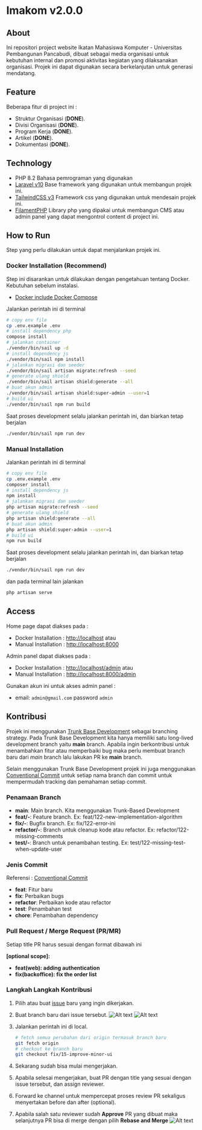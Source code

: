 # Imakom v2.0.0

## About

Ini repositori project website Ikatan Mahasiswa Komputer - Universitas Pembangunan Pancabudi, dibuat sebagai media organisasi untuk kebutuhan internal dan promosi aktivitas kegiatan yang dilaksanakan organisasi. Projek ini dapat digunakan secara berkelanjutan untuk generasi mendatang.

## Feature

Beberapa fitur di project ini :

- Struktur Organisasi (**DONE**).
- Divisi Organisasi (**DONE**).
- Program Kerja (**DONE**). 
- Artikel (**DONE**). 
- Dokumentasi (**DONE**). 

## Technology

- PHP 8.2
  Bahasa pemrograman yang digunakan
- [Laravel v10](https://laravel.com/docs/10.x)
  Base framework yang digunakan untuk membangun projek ini.
- [TailwindCSS v3](https://tailwindcss.com/)
  Framework css yang digunakan untuk mendesain projek ini.
- [FilamentPHP](https://filamentphp.com/)
  Library php yang dipakai untuk membangun CMS atau admin panel yang dapat mengontrol content di project ini.

## How to Run

Step yang perlu dilakukan untuk dapat menjalankan projek ini.

### Docker Installation (Recommend)

Step ini disarankan untuk dilakukan dengan pengetahuan tentang Docker. Kebutuhan sebelum instalasi.

- [Docker include Docker Compose ](https://docs.docker.com/get-docker/) 

Jalankan perintah ini di terminal

```bash
# copy env file
cp .env.example .env
# install dependency php 
compose install
# jalankan container
./vendor/bin/sail up -d
# install dependency js 
./vendor/bin/sail npm install
# jalankan migrasi dan seeder
./vendor/bin/sail artisan migrate:refresh --seed
# generate ulang shield
./vendor/bin/sail artisan shield:generate --all
# buat akun admin
./vendor/bin/sail artisan shield:super-admin --user=1
# build ui
./vendor/bin/sail npm run build
```

Saat proses development selalu jalankan perintah ini, dan biarkan tetap berjalan

```bash
./vendor/bin/sail npm run dev
```

### Manual Installation

Jalankan perintah ini di terminal

```bash
# copy env file
cp .env.example .env
composer install 
# install dependency js 
npm install
# jalankan migrasi dan seeder
php artisan migrate:refresh --seed
# generate ulang shield
php artisan shield:generate --all
# buat akun admin
php artisan shield:super-admin --user=1
# build ui
npm run build
```

Saat proses development selalu jalankan perintah ini, dan biarkan tetap berjalan

```bash
./vendor/bin/sail npm run dev
```

dan pada terminal lain jalankan 

```bash
php artisan serve
```
## Access

Home page dapat diakses pada :
- Docker Installation : [http://localhost](http://localhost) atau 
- Manual Installation : [http://localhost:8000](http://localhost:8000)

Admin panel dapat diakses pada : 
- Docker Installation : [http://localhost/admin](http://localhost/admin) atau 
- Manual Installation : [http://localhost:8000/admin](http://localhost:8000/admin)

Gunakan akun ini untuk akses admin panel :
- email: `admin@gmail.com` 
  password `admin`

## Kontribusi

Projek ini menggunakan [Trunk Base Development](https://trunkbaseddevelopment.com/) sebagai branching strategy. Pada Trunk Base Development kita hanya memiliki satu long-lived development branch yaitu **main** branch. Apabila ingin berkontribusi untuk menambahkan fitur atau memperbaiki bug maka perlu membuat branch baru dari *main* branch lalu lakukan PR ke **main** branch. 

Selain menggunakan Trunk Base Development projek ini juga menggunakan [Conventional Commit](https://www.conventionalcommits.org/) untuk setiap nama branch dan commit untuk mempermudah tracking dan pemahaman setiap commit.

### Penamaan Branch 

- **main**: Main branch. Kita menggunakan Trunk-Based Development
- **feat/<ticket-number>-<short-detail>**: Feature branch. Ex: feat/122-new-implementation-algorithm
- **fix/<ticket-number>-<short-detail>**: Bugfix branch. Ex: fix/122-error-ini
- **refactor/<ticket-number>-<short-detail>**: Branch untuk cleanup kode atau refactor. Ex: refactor/122-missing-comments
- **test/<ticket-number>-<short-detail>**: Branch untuk penambahan testing. Ex: test/122-missing-test-when-update-user

### Jenis Commit

Referensi : [Conventional Commit](https://www.conventionalcommits.org/en/v1.0.0/#summary)
- **feat**: Fitur baru 
- **fix**: Perbaikan bugs 
- **refactor**: Perbaikan kode atau refactor 
- **test**: Penambahan test 
- **chore**: Penambahan dependency 

### Pull Request / Merge Request (PR/MR)

Setiap title PR harus sesuai dengan format dibawah ini 

**<type>[optional scope]: <description>**

- **feat(web): adding authentication**
- **fix(backoffice): fix the order list**

### Langkah Langkah Kontribusi 

1. Pilih atau buat [issue](https://github.com/mhdramadhanarvin/webimakom-v2/issues) baru yang ingin dikerjakan.  
2. Buat branch baru dari issue tersebut.
![Alt text](docs/create-branch.png)
![Alt text](image-1.png)
3. Jalankan perintah ini di local.

    ```bash
    # fetch semua perubahan dari origin termasuk branch baru
    git fetch origin
    # checkout ke branch baru
    git checkout fix/15-improve-minor-ui
    ```

4. Sekarang sudah bisa mulai mengerjakan.
5. Apabila selesai mengerjakan, buat PR dengan title yang sesuai dengan issue tersebut, dan assign reviewer.
6. Forward ke channel untuk mempercepat proses review PR sekaligus menyertakan before dan after (optional).
7. Apabila salah satu reviewer sudah **Approve** PR yang dibuat maka selanjutnya PR bisa di merge dengan pilih **Rebase and Merge** ![Alt text](image-2.png)
